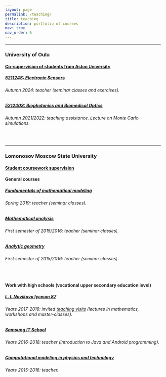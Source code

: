 ```yaml
---
layout: page
permalink: /teaching/
title: teaching
description: portfolio of courses
nav: true
nav_order: 6
---
```


<hr>
<h3>University of Oulu</h3>
<h4><a href="https://www.nature.com/articles/s41598-024-70954-x">Co-supervision of students from Aston University</a></h4>
<div class="card mt-3">
  <div class="p-3">
    <div class="row">
      <div class="col-sm-10">
        <h5 class="card-title"><a href="https://moodle.oulu.fi/course/view.php?id=10862" target="_blank" rel="noopener noreferrer">521124S: Electronic Sensors</a></h5>
        <h6 class="card-subtitle font-italic">Autumn 2024: teacher (seminar classes and exercises).</h6>
      </div>
	  <!-- 
      <div class="col-sm-2 text-sm-right">
        <span class="badge">
          ? ECTS
        </span>
      </div>
	  -->
    </div>
  </div>
</div>
<div class="card mt-3">
  <div class="p-3">
    <div class="row">
      <div class="col-sm-10">
        <h5 class="card-title"><a href="https://moodle.oulu.fi/course/view.php?id=10862" target="_blank" rel="noopener noreferrer">521240S: Biophotonics and Biomedical Optics</a></h5>
        <h6 class="card-subtitle font-italic">Autumn 2021/2022: teaching assistance. Lecture on Monte Carlo simulations.</h6>
      </div>
	  <!-- 
      <div class="col-sm-2 text-sm-right">
        <span class="badge">
          5 ECTS
        </span>
      </div>
	  -->
    </div>
  </div>
</div>
<br />
<hr>
<h3>Lomonosov Moscow State University</h3>
<h4><a href="https://istina.msu.ru/diplomas/coursework/241696402/">Student coursework supervision</a></h4>
<h4>General courses</h4>
<div class="card mt-3">
  <div class="p-3">
    <div class="row">
      <div class="col-sm-10">
        <h5 class="card-title"><a href="http://math.phys.msu.ru/Education/General_courses/Principles_of_Mathematical_Modeling/show_page" target="_blank" rel="noopener noreferrer">Fundamentals of mathematical modeling</a></h5>
        <h6 class="card-subtitle font-italic">Spring 2019: teacher (seminar classes).</h6>
      </div> <!-- неплохо бы иметь картинку? --> 
    </div>
  </div>
</div>
<div class="card mt-3">
  <div class="p-3">
    <div class="row">
      <div class="col-sm-10">
        <h5 class="card-title"><a href="http://math.phys.msu.ru/Education/General_courses/Mathematical_analysis_1/show_page" target="_blank" rel="noopener noreferrer">Mathematical analysis</a></h5>
        <h6 class="card-subtitle font-italic">First semester of 2015/2016: teacher (seminar classes).</h6>
      </div>
    </div>
  </div>
</div>
<div class="card mt-3">
  <div class="p-3">
    <div class="row">
      <div class="col-sm-10">
        <h5 class="card-title"><a href="http://math.phys.msu.ru/Education/General_courses/Analytical_Geometry/show_page" target="_blank" rel="noopener noreferrer">Analytic geometry</a></h5>
        <h6 class="card-subtitle font-italic">First semester of 2015/2016: teacher (seminar classes).</h6>
      </div>
    </div>
  </div>
</div><br />
<h4>Work with high schools (vocational upper secondary education level)</h4>
<div class="card mt-3">
  <div class="p-3">
    <div class="row">
      <div class="col-sm-10">
        <h5 class="card-title"><a href="https://lyceum87.nnov.ru/" target="_blank" rel="noopener noreferrer">L. I. Novikova lyceum 87</a></h5>
        <h6 class="card-subtitle font-italic">Years 2017-2019: invited <a href="http://am.phys.msu.ru/Main/Sozvezdie_Nauk/show_page" target="_blank" rel="noopener noreferrer">teaching visits</a> (lectures in mathematics, workshops and master-classes).</h6>
      </div>
    </div>
  </div>
</div>
<div class="card mt-3">
  <div class="p-3">
    <div class="row">
      <div class="col-sm-10">
        <h5 class="card-title"><a href="https://news.samsung.com/ru/samsung-%d0%be%d0%b1%d1%8a%d1%8f%d0%b2%d0%b8%d0%bb%d0%b0-%d0%bf%d0%be%d0%b1%d0%b5%d0%b4%d0%b8%d1%82%d0%b5%d0%bb%d0%b5%d0%b9-%d0%b2%d1%81%d0%b5%d1%80%d0%be%d1%81%d1%81%d0%b8%d0%b9%d1%81%d0%ba%d0%be" target="_blank" rel="noopener noreferrer">Samsung IT School</a></h5>
        <h6 class="card-subtitle font-italic">Years 2016-2018: teacher (introduction to Java and Android programming).</h6>
      </div>
    </div>
  </div>
</div>
<div class="card mt-3">
  <div class="p-3">
    <div class="row">
      <div class="col-sm-10">
        <h5 class="card-title"><a href="http://am.phys.msu.ru/Work_with_students/Training_Courses/Computer_simulations_of_physical_problems/show_page" target="_blank" rel="noopener noreferrer">Computational modeling in physics and technology</a></h5>
        <h6 class="card-subtitle font-italic">Years 2015-2016: teacher.</h6>
      </div>
    </div>
  </div>
</div>
